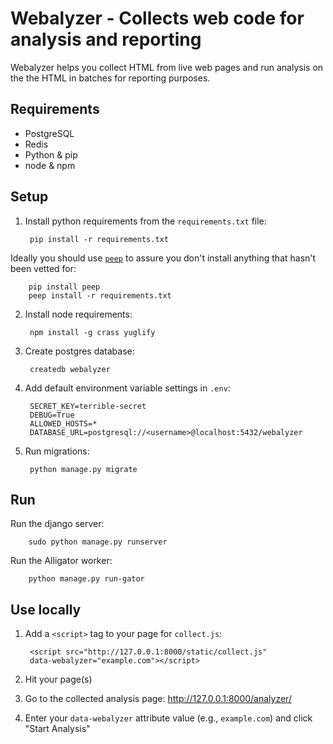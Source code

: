 Webalyzer - Collects web code for analysis and reporting
========================================================

Webalyzer helps you collect HTML from live web pages and run analysis
on the the HTML in batches for reporting purposes.


Requirements
------------

* PostgreSQL
* Redis
* Python & pip
* node & npm

Setup
-----

1. Install python requirements from the `requirements.txt` file:

        pip install -r requirements.txt

Ideally you should use [`peep`](https://pypi.python.org/pypi/peep) to
assure you don't install anything that hasn't been vetted for:

        pip install peep
        peep install -r requirements.txt

2. Install node requirements:

        npm install -g crass yuglify

3. Create postgres database:

        createdb webalyzer

4. Add default environment variable settings in `.env`:
        
        SECRET_KEY=terrible-secret
        DEBUG=True
        ALLOWED_HOSTS=*
        DATABASE_URL=postgresql://<username>@localhost:5432/webalyzer

5. Run migrations:

        python manage.py migrate

Run
---

Run the django server:

        sudo python manage.py runserver

Run the Alligator worker:

        python manage.py run-gator

Use locally
-----------

1. Add a `<script>` tag to your page for `collect.js`:

        <script src="http://127.0.0.1:8000/static/collect.js"
        data-webalyzer="example.com"></script>

2. Hit your page(s)

3. Go to the collected analysis page: http://127.0.0.1:8000/analyzer/

4. Enter your `data-webalyzer` attribute value (e.g., `example.com`) and click "Start Analysis"
